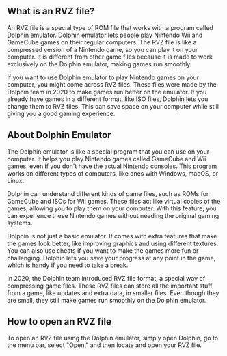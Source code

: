 ## What is an RVZ file?

An RVZ file is a special type of ROM file that works with a program called Dolphin emulator. Dolphin emulator lets people play Nintendo Wii and GameCube games on their regular computers. The RVZ file is like a compressed version of a Nintendo game, so you can play it on your computer. It is different from other game files because it is made to work exclusively on the Dolphin emulator, making games run smoothly.

If you want to use Dolphin emulator to play Nintendo games on your computer, you might come across RVZ files. These files were made by the Dolphin team in 2020 to make games run better on the emulator. If you already have games in a different format, like ISO files, Dolphin lets you change them to RVZ files. This can save space on your computer while still giving you a good gaming experience.

## About Dolphin Emulator

The Dolphin emulator is like a special program that you can use on your computer. It helps you play Nintendo games called GameCube and Wii games, even if you don't have the actual Nintendo consoles. This program works on different types of computers, like ones with Windows, macOS, or Linux.

Dolphin can understand different kinds of game files, such as ROMs for GameCube and ISOs for Wii games. These files act like virtual copies of the games, allowing you to play them on your computer. With this feature, you can experience these Nintendo games without needing the original gaming systems.

Dolphin is not just a basic emulator. It comes with extra features that make the games look better, like improving graphics and using different textures. You can also use cheats if you want to make the games more fun or challenging. Dolphin lets you save your progress at any point in the game, which is handy if you need to take a break.

In 2020, the Dolphin team introduced RVZ file format, a special way of compressing game files. These RVZ files can store all the important stuff from a game, like updates and extra data, in smaller files. Even though they are small, they still make games run smoothly on the Dolphin emulator.

## How to open an RVZ file

To open an RVZ file using the Dolphin emulator, simply open Dolphin, go to the menu bar, select "Open," and then locate and open your RVZ file.













